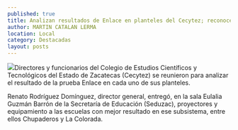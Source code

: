```yaml
---
published: true
title: Analizan resultados de Enlace en planteles del Cecytez; reconocen a mejores resultados
author: MARTIN CATALAN LERMA
location: Local
category: Destacadas
layout: posts
---
```


![](http://i.imgur.com/iLQW5xFm.jpg)Directores y funcionarios del Colegio de Estudios Científicos y Tecnológicos del Estado de Zacatecas (Cecytez) se reunieron para analizar el resultado de la prueba Enlace en cada uno de sus planteles. 

Renato Rodríguez Domínguez, director general, entregó, en la sala Eulalia Guzmán Barrón de la Secretaría de Educación (Seduzac), proyectores y equipamiento a las escuelas con mejor resultado en ese subsistema, entre ellos Chupaderos y La Colorada.

